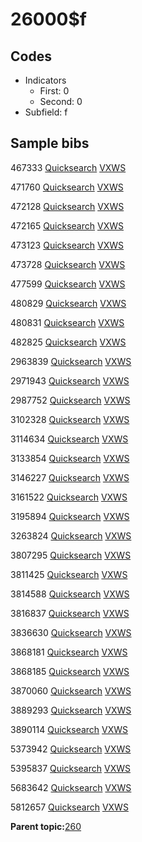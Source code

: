 # 26000$f

## Codes

-   Indicators
    -   First: 0
    -   Second: 0
-   Subfield: f

## Sample bibs

467333 [Quicksearch](https://search.library.yale.edu/catalog/467333) [VXWS](http://prodorbis.library.yale.edu:7014/vxws/GetHoldingsService?bibId=467333)

471760 [Quicksearch](https://search.library.yale.edu/catalog/471760) [VXWS](http://prodorbis.library.yale.edu:7014/vxws/GetHoldingsService?bibId=471760)

472128 [Quicksearch](https://search.library.yale.edu/catalog/472128) [VXWS](http://prodorbis.library.yale.edu:7014/vxws/GetHoldingsService?bibId=472128)

472165 [Quicksearch](https://search.library.yale.edu/catalog/472165) [VXWS](http://prodorbis.library.yale.edu:7014/vxws/GetHoldingsService?bibId=472165)

473123 [Quicksearch](https://search.library.yale.edu/catalog/473123) [VXWS](http://prodorbis.library.yale.edu:7014/vxws/GetHoldingsService?bibId=473123)

473728 [Quicksearch](https://search.library.yale.edu/catalog/473728) [VXWS](http://prodorbis.library.yale.edu:7014/vxws/GetHoldingsService?bibId=473728)

477599 [Quicksearch](https://search.library.yale.edu/catalog/477599) [VXWS](http://prodorbis.library.yale.edu:7014/vxws/GetHoldingsService?bibId=477599)

480829 [Quicksearch](https://search.library.yale.edu/catalog/480829) [VXWS](http://prodorbis.library.yale.edu:7014/vxws/GetHoldingsService?bibId=480829)

480831 [Quicksearch](https://search.library.yale.edu/catalog/480831) [VXWS](http://prodorbis.library.yale.edu:7014/vxws/GetHoldingsService?bibId=480831)

482825 [Quicksearch](https://search.library.yale.edu/catalog/482825) [VXWS](http://prodorbis.library.yale.edu:7014/vxws/GetHoldingsService?bibId=482825)

2963839 [Quicksearch](https://search.library.yale.edu/catalog/2963839) [VXWS](http://prodorbis.library.yale.edu:7014/vxws/GetHoldingsService?bibId=2963839)

2971943 [Quicksearch](https://search.library.yale.edu/catalog/2971943) [VXWS](http://prodorbis.library.yale.edu:7014/vxws/GetHoldingsService?bibId=2971943)

2987752 [Quicksearch](https://search.library.yale.edu/catalog/2987752) [VXWS](http://prodorbis.library.yale.edu:7014/vxws/GetHoldingsService?bibId=2987752)

3102328 [Quicksearch](https://search.library.yale.edu/catalog/3102328) [VXWS](http://prodorbis.library.yale.edu:7014/vxws/GetHoldingsService?bibId=3102328)

3114634 [Quicksearch](https://search.library.yale.edu/catalog/3114634) [VXWS](http://prodorbis.library.yale.edu:7014/vxws/GetHoldingsService?bibId=3114634)

3133854 [Quicksearch](https://search.library.yale.edu/catalog/3133854) [VXWS](http://prodorbis.library.yale.edu:7014/vxws/GetHoldingsService?bibId=3133854)

3146227 [Quicksearch](https://search.library.yale.edu/catalog/3146227) [VXWS](http://prodorbis.library.yale.edu:7014/vxws/GetHoldingsService?bibId=3146227)

3161522 [Quicksearch](https://search.library.yale.edu/catalog/3161522) [VXWS](http://prodorbis.library.yale.edu:7014/vxws/GetHoldingsService?bibId=3161522)

3195894 [Quicksearch](https://search.library.yale.edu/catalog/3195894) [VXWS](http://prodorbis.library.yale.edu:7014/vxws/GetHoldingsService?bibId=3195894)

3263824 [Quicksearch](https://search.library.yale.edu/catalog/3263824) [VXWS](http://prodorbis.library.yale.edu:7014/vxws/GetHoldingsService?bibId=3263824)

3807295 [Quicksearch](https://search.library.yale.edu/catalog/3807295) [VXWS](http://prodorbis.library.yale.edu:7014/vxws/GetHoldingsService?bibId=3807295)

3811425 [Quicksearch](https://search.library.yale.edu/catalog/3811425) [VXWS](http://prodorbis.library.yale.edu:7014/vxws/GetHoldingsService?bibId=3811425)

3814588 [Quicksearch](https://search.library.yale.edu/catalog/3814588) [VXWS](http://prodorbis.library.yale.edu:7014/vxws/GetHoldingsService?bibId=3814588)

3816837 [Quicksearch](https://search.library.yale.edu/catalog/3816837) [VXWS](http://prodorbis.library.yale.edu:7014/vxws/GetHoldingsService?bibId=3816837)

3836630 [Quicksearch](https://search.library.yale.edu/catalog/3836630) [VXWS](http://prodorbis.library.yale.edu:7014/vxws/GetHoldingsService?bibId=3836630)

3868181 [Quicksearch](https://search.library.yale.edu/catalog/3868181) [VXWS](http://prodorbis.library.yale.edu:7014/vxws/GetHoldingsService?bibId=3868181)

3868185 [Quicksearch](https://search.library.yale.edu/catalog/3868185) [VXWS](http://prodorbis.library.yale.edu:7014/vxws/GetHoldingsService?bibId=3868185)

3870060 [Quicksearch](https://search.library.yale.edu/catalog/3870060) [VXWS](http://prodorbis.library.yale.edu:7014/vxws/GetHoldingsService?bibId=3870060)

3889293 [Quicksearch](https://search.library.yale.edu/catalog/3889293) [VXWS](http://prodorbis.library.yale.edu:7014/vxws/GetHoldingsService?bibId=3889293)

3890114 [Quicksearch](https://search.library.yale.edu/catalog/3890114) [VXWS](http://prodorbis.library.yale.edu:7014/vxws/GetHoldingsService?bibId=3890114)

5373942 [Quicksearch](https://search.library.yale.edu/catalog/5373942) [VXWS](http://prodorbis.library.yale.edu:7014/vxws/GetHoldingsService?bibId=5373942)

5395837 [Quicksearch](https://search.library.yale.edu/catalog/5395837) [VXWS](http://prodorbis.library.yale.edu:7014/vxws/GetHoldingsService?bibId=5395837)

5683642 [Quicksearch](https://search.library.yale.edu/catalog/5683642) [VXWS](http://prodorbis.library.yale.edu:7014/vxws/GetHoldingsService?bibId=5683642)

5812657 [Quicksearch](https://search.library.yale.edu/catalog/5812657) [VXWS](http://prodorbis.library.yale.edu:7014/vxws/GetHoldingsService?bibId=5812657)

**Parent topic:**[260](../../tags/260/260.md)


